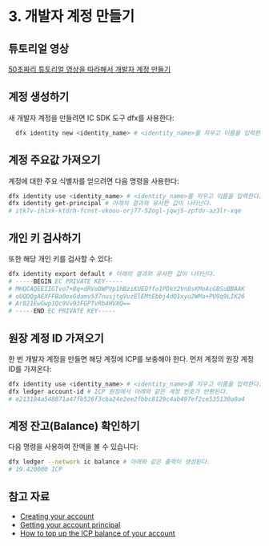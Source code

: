 # 3. 개발자 계정 만들기

## 튜토리얼 영상

[50초짜리 튜토리얼 영상을 따라해서 개발자 계정 만들기](https://www.youtube.com/watch?v=oo-nLzcTOQM)

## 계정 생성하기

새 개발자 계정을 만들려면 IC SDK 도구 dfx를 사용한다:

```sh
  dfx identity new <identity_name> # <identity_name>를 지우고 이름을 입력한다.
```

## 계정 주요값 가져오기

계정에 대한 주요 식별자를 얻으려면 다음 명령을 사용한다:

```sh
dfx identity use <identity_name> # <identity_name>를 지우고 이름을 입력한다.
dfx identity get-principal # 아래의 결과와 유사한 값이 나타난다.
# itk7v-ihlxk-ktdrh-fcnst-vkoou-orj77-52ogl-jqwj5-zpfdv-az3lr-xqe
```

## 개인 키 검사하기

또한 해당 개인 키를 검사할 수 있다:

```sh
dfx identity export default # 아래의 결과와 유사한 값이 나타난다.
# -----BEGIN EC PRIVATE KEY-----
# MHQCAQEEIIGTvo7+8q+dRVoDWPVp1hBziKUEOffo1PDkY2Vn8sKMoAcGBSuBBAAK
# oUQDQgAEXFFBa0oxGdamv537nusjtgVuzElEMtEbbj4dQ1xyu2WMa+PU9q9LIK26
# Ar821EwGwp1Qc9Vv93FGPTvRb4HVXQ==
# -----END EC PRIVATE KEY-----
```

## 원장 계정 ID 가져오기

한 번 개발자 계정을 만들면 해당 계정에 ICP를 보충해야 한다. 먼저 계정의 원장 계정 ID를 가져온다:

```sh
dfx identity use <identity_name> # <identity_name>를 지우고 이름을 입력한다.
dfx ledger account-id # ICP 원장에서 아래와 같은 계정 번호가 반환된다.
# e213184a548871a47fb526f3cba24e2ee2fbbc8129c4ab497ef2ce535130a0a4
```

## 계정 잔고(Balance) 확인하기

다음 명령을 사용하여 잔액을 볼 수 있습니다:

```sh
dfx ledger --network ic balance # 아래와 같은 출력이 생성된다.
# 19.420000 ICP
```

## 참고 자료

- [Creating your account](https://internetcomputer.org/docs/current/developer-docs/getting-started/accounts#creating-your-account)
- [Getting your account principal](https://internetcomputer.org/docs/current/developer-docs/getting-started/accounts#getting-your-account-principal)
- [How to top up the ICP balance of your account](https://internetcomputer.org/docs/current/developer-docs/getting-started/accounts#how-to-top-up-the-icp-balance-of-your-account)
